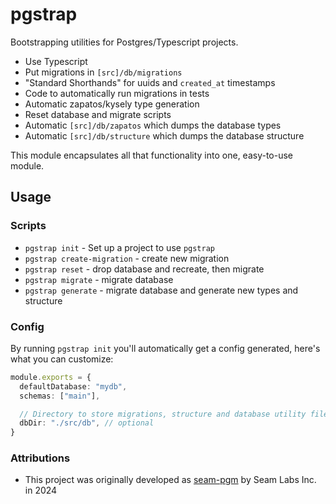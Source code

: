 # pgstrap

Bootstrapping utilities for Postgres/Typescript projects.

- Use Typescript
- Put migrations in `[src]/db/migrations`
- "Standard Shorthands" for uuids and `created_at` timestamps
- Code to automatically run migrations in tests
- Automatic zapatos/kysely type generation
- Reset database and migrate scripts
- Automatic `[src]/db/zapatos` which dumps the database types
- Automatic `[src]/db/structure` which dumps the database structure

This module encapsulates all that functionality into one, easy-to-use
module.

## Usage

### Scripts

- `pgstrap init` - Set up a project to use `pgstrap`
- `pgstrap create-migration` - create new migration
- `pgstrap reset` - drop database and recreate, then migrate
- `pgstrap migrate` - migrate database
- `pgstrap generate` - migrate database and generate new types and structure

### Config

By running `pgstrap init` you'll automatically get a config generated, here's
what you can customize:

```ts
module.exports = {
  defaultDatabase: "mydb",
  schemas: ["main"],

  // Directory to store migrations, structure and database utility files
  dbDir: "./src/db", // optional
}
```

### Attributions

- This project was originally developed as [seam-pgm](https://github.com/seamapi/seam-pgm) by Seam Labs Inc. in 2024
